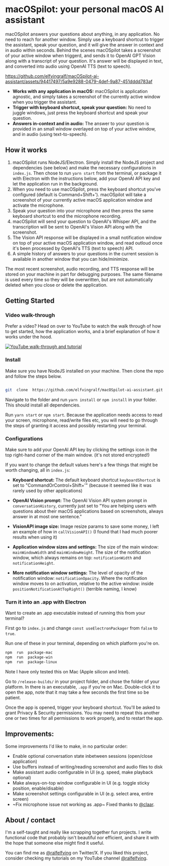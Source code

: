 # macOSpilot: your personal macOS AI assistant

macOSpilot answers your questions about anything, in any application. No need to reach for another window. Simply use a keyboard shortcut to trigger the assistant, speak your question, and it will give the answer in context and in audio within seconds. Behind the scenes macOSpilot takes a screenshot of your active window when triggerd, and sends it to OpenAI GPT Vision along with a transcript of your question. It's answer will be displayed in text, and converted into audio using OpenAI TTS (text to speech).

https://github.com/elfvingralf/macOSpilot-ai-assistant/assets/94417497/5a9e9288-0479-4def-9a87-451dddd783af

- **Works with any application in macOS:** macOSpilot is application agnostic, and simply takes a screenshot of the currently active window when you trigger the assistant.
- **Trigger with keyboard shortcut, speak your question:** No need to juggle windows, just press the keyboard shortcut and speak your question.
- **Answers in-context and in audio:** The answer to your question is provided in an small window overlayed on top of your active window, and in audio (using text-to-speech).

## How it works

1. macOSpilot runs NodeJS/Electron. Simply install the NodeJS project and dependencies (see below) and make the necessary configurations in `index.js`. Then chose to run `yarn start` from the terminal, or package it with Electron with the instructions below, add your OpenAI API key and let the application run in the background.
2. When you need to use macOSpilot, press the keyboard shortcut you've configured (default is Command+Shift+'). macOSpilot will take a screenshot of your currently active macOS application window and activate the microphone.
3. Speak your question into your microphone and then press the same keyboard shortcut to end the microphone recording.
4. macOSpilot will send your question to OpenAI's Whisper API, and the transcription will be sent to OpenAI's Vision API along with the screenshot.
5. The Vision API response will be displayed in a small notification window on top of your active macOS application window, and read outloud once it's been processed by OpenAI's TTS (text to speech) API.
6. A simple history of answers to your questions in the current session is available in another window that you can hide/minimize.

The most recent screenshot, audio recording, and TTS response will be stored on your machine in part for debugging purposes. The same filename is used every time so they will be overwritten, but are not automatically deleted when you close or delete the application.

## Getting Started

### Video walk-through 
Prefer a video? Head on over to YouTube to watch the walk through of how to get started, how the application works, and a brief explanation of how it works under the hood. 

[![YouTube walk-through and tutorial](https://github.com/elfvingralf/macOSpilot-ai-assistant/assets/94417497/e96e314f-6778-42e5-8a9b-04ce9e6fc0b9)](https://www.youtube.com/watch?v=1IdCWqTZLyA)



### Install
Make sure you have NodeJS installed on your machine. Then clone the repo and follow the steps below.

```bash

git  clone  https://github.com/elfvingralf/macOSpilot-ai-assistant.git

```

Navigate to the folder and run `yarn install` or `npm install` in your folder. This should install all dependencies.

Run `yarn start` or `npm start`. Because the application needs access to read your screen, microphone, read/write files etc, you will need to go through the steps of granting it access and possibly restarting your terminal.

### Configurations

Make sure to add your OpenAI API key by clicking the settings icon in the top right-hand corner of the main window. (it's not stored encrypted!)

If you want to change the default values here's a few things that might be worth changing, all in `index.js`:

- **Keyboard shortcut:** The default keyboard shortcut `keyboardShortcut` is set to "CommandOrControl+Shift+'" (because it seemed like it was rarely used by other applications)

- **OpenAI Vision prompt:** The OpenAI Vision API system prompt in `conversationHistory`, currently just set to "You are helping users with questions about their macOS applications based on screenshots, always answer in at most one sentence."

- **VisionAPI image size:** Image resize params to save some money, I left an example of how in `callVisionAPI()` (I found that I had much poorer results when using it)

- **Application window sizes and settings:** The size of the main window: `mainWindowWidth` and `mainWindowHeight`. The size of the notification window, which always remains on top: `notificationWidth` and `notificationHeight`.

- **More notification window settings:** The level of opacity of the notification window: `notificationOpacity`. Where the notification window moves to on activation, relative to the active window: inside `positionNotificationAtTopRight()` (terrible naming, I know)

### Turn it into an .app with Electron

Want to create an .app executable instead of running this from your terminal? 

First go to `index.js` and change `const useElectronPackager` from `false` to `true`.

Run one of these in your terminal, depending on which platform you're on. 

```bash
npm  run  package-mac
npm  run  package-win
npm  run  package-linux
```
Note I have only tested this on Mac (Apple silicon and Intel).

Go to `/release-builds/` in your project folder, and chose the folder of your platform. In there is an executable, `.app` if you're on Mac. Double-click it to open the app, note that it may take a few seconds the first time so be patient. 

Once the app is opened, trigger your keyboard shortcut. You'll be asked to grant Privacy & Security permissions. You may need to repeat this another one or two times for all permissions to work properly, and to restart the app. 

## Improvements:

Some improvements I'd like to make, in no particular order:

- Enable optional conversation state inbetween sessions (open/close application)
- Use buffers instead of writing/reading screenshot and audio files to disk
- Make assistant audio configurable in UI (e.g. speed, make playback optional)
- Make always-on-top window configurable in UI (e.g. toggle sticky position, enable/disable)
- Make screenshot settings configurable in UI (e.g. select area, entire screen)
- ~Fix microphone issue not working as .app~ Fixed thanks to [@claar](https://www.github.com/claar). 

## About / contact

I'm a self-taught and really like scrapping together fun projects. I write functional code that probably isn't beautiful nor efficient, and share it with the hope that someone else might find it useful.

You can find me as [@ralfelfving](https://twitter.com/ralfelfving) on Twitter/X. If you liked this project, consider checking my tutorials on my YouTube channel [@ralfelfving](https://www.youtube.com/@ralfelfving).
